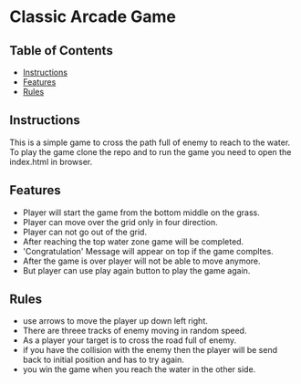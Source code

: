 # Classic Arcade Game

## Table of Contents

- [Instructions](#instructions)
- [Features](Features)
- [Rules](#Rules)


## Instructions
This is a simple game to cross the path full of enemy to reach to the water. 
To play the game clone the repo and to run the game you need to open the index.html in browser. 

## Features
* Player will start the game from the bottom middle on the grass. 
* Player can move over the grid only in four direction. 
* Player can not go out of the grid. 
* After reaching the top water zone game will be completed. 
* 'Congratulation' Message will appear on top if the game compltes. 
* After the game is over player will not be able to move anymore. 
* But player can use play again button to play the game again. 

## Rules
* use arrows to move the player up down left right. 
* There are threee tracks of enemy moving in random speed. 
* As a player your target is to cross the road full of enemy. 
* if you have the collision with the enemy then the player will be send back to initial position and has to try again. 
* you win the game when you reach the water in the other side. 



